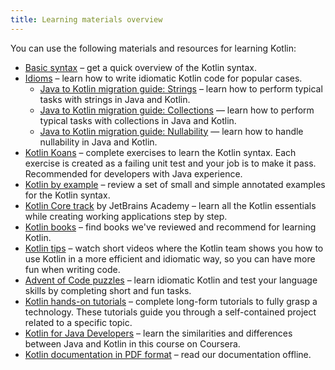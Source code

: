 ```yaml
---
title: Learning materials overview
---
```



You can use the following materials and resources for learning Kotlin:
* [Basic syntax](./basic-syntax.md) – get a quick overview of the Kotlin syntax.
* [Idioms](./idioms.md) – learn how to write idiomatic Kotlin code for popular cases.
  * [Java to Kotlin migration guide: Strings](./java-to-kotlin-idioms-strings.md) – learn how to perform typical tasks with strings in Java and Kotlin.
  * [Java to Kotlin migration guide: Collections](./java-to-kotlin-collections-guide.md) — learn how to perform typical tasks with collections in Java and Kotlin.
  * [Java to Kotlin migration guide: Nullability](./java-to-kotlin-nullability-guide.md) — learn how to handle nullability in Java and Kotlin.
* [Kotlin Koans](./koans.md) – complete exercises to learn the Kotlin syntax. Each exercise is created as a failing unit test and your job is to make it pass. Recommended for developers with Java experience.
* [Kotlin by example](https://play.kotlinlang.org/byExample/overview) – review a set of small and simple annotated examples for the Kotlin syntax.
* [Kotlin Core track](https://hyperskill.org/tracks?category=4&utm_source=jbkotlin_hs&utm_medium=referral&utm_campaign=kotlinlang-docs&utm_content=button_1&utm_term=22.03.23) by JetBrains Academy – learn all the Kotlin essentials while creating working applications step by step.
* [Kotlin books](./books.md) – find books we've reviewed and recommend for learning Kotlin.
* [Kotlin tips](./kotlin-tips.md) – watch short videos where the Kotlin team shows you how to use Kotlin in a more efficient and idiomatic way, so you can have more fun when writing code.
* [Advent of Code puzzles](./advent-of-code.md) – learn idiomatic Kotlin and test your language skills by completing short and fun tasks.
* [Kotlin hands-on tutorials](./kotlin-hands-on.md) – complete long-form tutorials to fully grasp a technology. These tutorials guide you through a self-contained project related to a specific topic.
* [Kotlin for Java Developers](https://www.coursera.org/learn/kotlin-for-java-developers) – learn the similarities and differences between Java and Kotlin in this course on Coursera.
* [Kotlin documentation in PDF format](./kotlin-pdf.md) – read our documentation offline.
